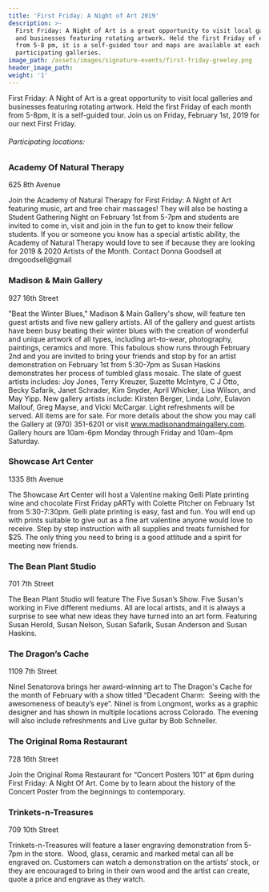 ```yaml
---
title: 'First Friday: A Night of Art 2019'
description: >-
  First Friday: A Night of Art is a great opportunity to visit local galleries
  and businesses featuring rotating artwork. Held the first Friday of each month
  from 5-8 pm, it is a self-guided tour and maps are available at each of the
  participating galleries.
image_path: /assets/images/signature-events/first-friday-greeley.png
header_image_path:
weight: '1'
---
```


First Friday: A Night of Art is a great opportunity to visit local galleries and businesses featuring rotating artwork. Held the first Friday of each month from 5-8pm, it is a self-guided tour. Join us on Friday, February 1st, 2019 for our next First Friday.

###### *Participating locations:*

### Academy Of Natural Therapy

625 8th Avenue

Join the Academy of Natural Therapy for First Friday: A Night of Art featuring music, art and free chair massages! They will also be hosting a Student Gathering Night on February 1st from 5-7pm and students are invited to come in, visit and join in the fun to get to know their fellow students. If you or someone you know has a special artistic ability, the Academy of Natural Therapy would love to see if because they are looking for 2019 & 2020 Artists of the Month. Contact Donna Goodsell at dmgoodsell@gmail

### Madison & Main Gallery

927 16th Street

"Beat the Winter Blues," Madison & Main Gallery's show, will feature ten guest artists and five new gallery artists. All of the gallery and guest artists have been busy beating their winter blues with the creation of wonderful and unique artwork of all types, including art-to-wear, photography, paintings, ceramics and more. This fabulous show runs through February 2nd and you are invited to bring your friends and stop by for an artist demonstration on February 1st from 5:30-7pm as Susan Haskins demonstrates her process of tumbled glass mosaic. The slate of guest artists includes: Joy Jones, Terry Kreuzer, Suzette McIntyre, C J Otto, Becky Safarik, Janet Schrader, Kim Snyder, April Whicker, Lisa Wilson, and May Yipp. New gallery artists include: Kirsten Berger, Linda Lohr, Eulavon Mallouf, Greg Mayse, and Vicki McCargar. Light refreshments will be served. All items are for sale. For more details about the show you may call the Gallery at (970) 351-6201 or visit www.madisonandmaingallery.com. Gallery hours are 10am-6pm Monday through Friday and 10am-4pm Saturday.

### Showcase Art Center

1335 8th Avenue

The Showcase Art Center will host a Valentine making Gelli Plate printing wine and chocolate First Friday pARTy with Colette Pitcher on February 1st from 5:30-7:30pm. Gelli plate printing is easy, fast and fun. You will end up with prints suitable to give out as a fine art valentine anyone would love to receive. Step by step instruction with all supplies and treats furnished for $25. The only thing you need to bring is a good attitude and a spirit for meeting new friends.

### The Bean Plant Studio

701 7th Street

The Bean Plant Studio will feature The Five Susan’s Show. Five Susan's working in Five different mediums. All are local artists, and it is always a surprise to see what new ideas they have turned into an art form. Featuring Susan Herold, Susan Nelson, Susan Safarik, Susan Anderson and Susan Haskins.

### The Dragon’s Cache

1109 7th Street

Ninel Senatorova brings her award-winning art to The Dragon's Cache for the month of February with a show titled “Decadent Charm:&nbsp; Seeing with the awesomeness of beauty’s eye”. Ninel is from Longmont, works as a graphic designer and has shown in multiple locations across Colorado. The evening will also include refreshments and Live guitar by Bob Schneller.

### The Original Roma Restaurant

728 16th Street

Join the Original Roma Restaurant for “Concert Posters 101” at 6pm during First Friday: A Night Of Art. Come by to learn about the history of the Concert Poster from the beginnings to contemporary.

### Trinkets-n-Treasures

709 10th Street

Trinkets-n-Treasures will feature a laser engraving demonstration from 5-7pm in the store.&nbsp; Wood, glass, ceramic and marked metal can all be engraved on. Customers can watch a demonstration on the artists’ stock, or they are encouraged to bring in their own wood and the artist can create, quote a price and engrave as they watch.